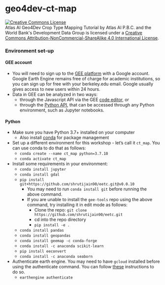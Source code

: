 # geo4dev-ct-map

<a rel="license" href="http://creativecommons.org/licenses/by-nc-sa/4.0/"><img alt="Creative Commons License" style="border-width:0" src="https://i.creativecommons.org/l/by-nc-sa/4.0/88x31.png" /></a><br /><span xmlns:dct="http://purl.org/dc/terms/" property="dct:title">Atlas AI Geo4Dev Crop Type Mapping Tutorial</span> by <span xmlns:cc="http://creativecommons.org/ns#" property="cc:attributionName">Atlas AI P.B.C. and the World Bank's Development Data Group</span> is licensed under a <a rel="license" href="http://creativecommons.org/licenses/by-nc-sa/4.0/">Creative Commons Attribution-NonCommercial-ShareAlike 4.0 International License</a>.

### Environment set-up

#### GEE account

- You will need to sign up to the [GEE platform](https://earthengine.google.com/) with a Google account. Google Earth Engine remains free of charge for academic institutions, so you can sign up for free with your berkeley.edu email. Google usually gives access to new users within 24 hours. 
- Data in GEE can be analyzed in two ways:
  - through the Javascript API via the GEE [code editor](https://code.earthengine.google.com/), or
  - through the [Python API](https://developers.google.com/earth-engine/tutorials/community/intro-to-python-api), that can be accessed through any Python environment, such as Jupyter notebooks. 

#### Python

- Make sure you have Python 3.7+ installed on your computer
  - Also install [conda](https://conda.io/en/latest/) for package management 
- Set up a different environment for this workshop - let’s call it `ct_map`. You can use conda to do that as follows:
  - `conda create --name ct_map python=3.7.10`
  - `conda activate ct_map`
- Install some requirements in your environment:
  - `conda install jupyter`
  - `conda install gdal`
  - `pip install git+https://github.com/shrutijain90/eetc.git@v0.0.10` 
    - You may need to run `conda install git` before running the above command.
    - If you are unable to install the `gee-tools` repo using the above command, try installing it in edit mode as follows:
      - Clone the repo: `git clone https://github.com/shrutijain90/eetc.git`
      - cd into the repo directory 
      - `pip install -e .`
  - `conda install pandas`
  - `conda install geopandas`
  - `conda install geemap -c conda-forge`
  - `conda install -c anaconda scikit-learn`
  - `pip install eeconvert`
  - `conda install -c anaconda seaborn`
- Authenticate earth engine. You may need to have `gcloud` installed before using the authenticate command. You can follow [these](https://cloud.google.com/sdk/docs/install) instructions to do so.  
  - `earthengine authenticate`
